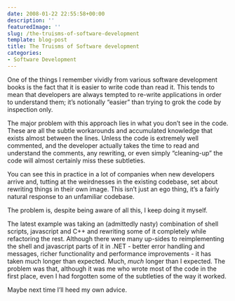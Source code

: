 ```yaml
---
date: 2008-01-22 22:55:58+00:00
description: ''
featuredImage: ''
slug: /the-truisms-of-software-development
template: blog-post
title: The Truisms of Software development
categories:
- Software Development
---
```


One of the things I remember vividly from various software development books is the fact that it is easier to write code than read it. This tends to mean that developers are always tempted to re-write applications in order to understand them; it’s notionally “easier” than trying to grok the code by inspection only.


The major problem with this approach lies in what you don’t see in the code. These are all the subtle workarounds and accumulated knowledge that exists almost between the lines. Unless the code is extremely well commented, and the developer actually takes the time to read and understand the comments, any rewriting, or even simply “cleaning-up” the code will almost certainly miss these subtleties.

You can see this in practice in a lot of companies when new developers arrive and, tutting at the weirdnesses in the existing codebase, set about rewriting things in their own image. This isn’t just an ego thing, it’s a fairly natural response to an unfamiliar codebase.

The problem is, despite being aware of all this, I keep doing it myself.

The latest example was taking an (admittedly nasty) combination of shell scripts, javascript and C++ and rewriting some of it completely while refactoring the rest. Although there were many up-sides to reimplementing the shell and javascript parts of it in .NET - better error handling and messages, richer functionality and performance improvements - it has taken much longer than expected. Much, _much_ longer than I expected. The problem was that, although it was me who wrote most of the code in the first place, even I had forgotten some of the subtleties of the way it worked.

Maybe next time I’ll heed my own advice.
